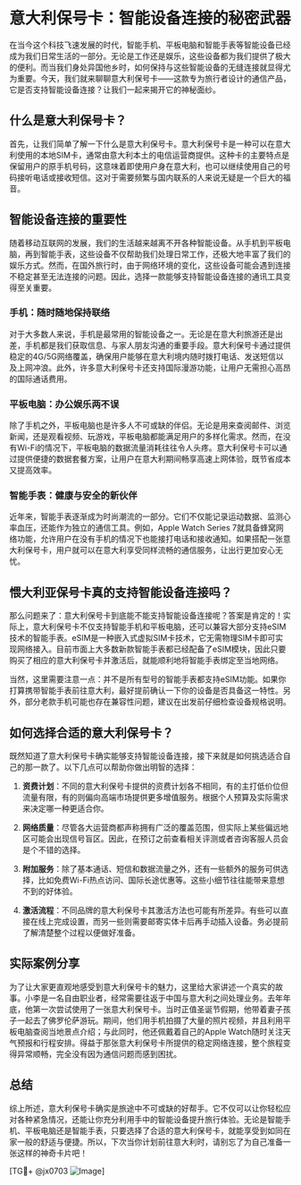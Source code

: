 # 意大利保号卡：智能设备连接的秘密武器

在当今这个科技飞速发展的时代，智能手机、平板电脑和智能手表等智能设备已经成为我们日常生活的一部分。无论是工作还是娱乐，这些设备都为我们提供了极大的便利。而当我们身处异国他乡时，如何保持与这些智能设备的无缝连接就显得尤为重要。今天，我们就来聊聊意大利保号卡——这款专为旅行者设计的通信产品，它是否支持智能设备连接？让我们一起来揭开它的神秘面纱。

## 什么是意大利保号卡？

首先，让我们简单了解一下什么是意大利保号卡。意大利保号卡是一种可以在意大利使用的本地SIM卡，通常由意大利本土的电信运营商提供。这种卡的主要特点是保留用户的原手机号码，这意味着即使用户身在意大利，也可以继续使用自己的号码接听电话或接收短信。这对于需要频繁与国内联系的人来说无疑是一个巨大的福音。

## 智能设备连接的重要性

随着移动互联网的发展，我们的生活越来越离不开各种智能设备。从手机到平板电脑，再到智能手表，这些设备不仅帮助我们处理日常工作，还极大地丰富了我们的娱乐方式。然而，在国外旅行时，由于网络环境的变化，这些设备可能会遇到连接不稳定甚至无法连接的问题。因此，选择一款能够支持智能设备连接的通讯工具变得至关重要。

### 手机：随时随地保持联络

对于大多数人来说，手机是最常用的智能设备之一。无论是在意大利旅游还是出差，手机都是我们获取信息、与家人朋友沟通的重要手段。意大利保号卡通过提供稳定的4G/5G网络覆盖，确保用户能够在意大利境内随时拨打电话、发送短信以及上网冲浪。此外，许多意大利保号卡还支持国际漫游功能，让用户无需担心高昂的国际通话费用。

### 平板电脑：办公娱乐两不误

除了手机之外，平板电脑也是许多人不可或缺的伴侣。无论是用来查阅邮件、浏览新闻，还是观看视频、玩游戏，平板电脑都能满足用户的多样化需求。然而，在没有Wi-Fi的情况下，平板电脑的数据流量消耗往往令人头疼。意大利保号卡可以通过提供便捷的数据套餐方案，让用户在意大利期间畅享高速上网体验，既节省成本又提高效率。

### 智能手表：健康与安全的新伙伴

近年来，智能手表逐渐成为时尚潮流的一部分。它们不仅能记录运动数据、监测心率血压，还能作为独立的通信工具。例如，Apple Watch Series 7就具备蜂窝网络功能，允许用户在没有手机的情况下也能接打电话和接收通知。如果搭配一张意大利保号卡，用户就可以在意大利享受同样流畅的通信服务，让出行更加安心无忧。

## 愄大利亚保号卡真的支持智能设备连接吗？

那么问题来了：意大利保号卡到底能不能支持智能设备连接呢？答案是肯定的！实际上，意大利保号卡不仅支持智能手机和平板电脑，还可以兼容大部分支持eSIM技术的智能手表。eSIM是一种嵌入式虚拟SIM卡技术，它无需物理SIM卡即可实现网络接入。目前市面上大多数新款智能手表都已经配备了eSIM模块，因此只要购买了相应的意大利保号卡并激活后，就能顺利地将智能手表绑定至当地网络。

当然，这里需要注意一点：并不是所有型号的智能手表都支持eSIM功能。如果你打算携带智能手表前往意大利，最好提前确认一下你的设备是否具备这一特性。另外，部分老款手机可能也存在兼容性问题，建议在出发前仔细检查设备规格说明。

## 如何选择合适的意大利保号卡？

既然知道了意大利保号卡确实能够支持智能设备连接，接下来就是如何挑选适合自己的那一款了。以下几点可以帮助你做出明智的选择：

1. **资费计划**：不同的意大利保号卡提供的资费计划各不相同，有的主打低价位但流量有限，有的则偏向高端市场提供更多增值服务。根据个人预算及实际需求来决定哪一种更适合你。

2. **网络质量**：尽管各大运营商都声称拥有广泛的覆盖范围，但实际上某些偏远地区可能会出现信号盲区。因此，在预订之前查看相关评测或者咨询客服人员会是个不错的选择。

3. **附加服务**：除了基本通话、短信和数据流量之外，还有一些额外的服务可供选择，比如免费Wi-Fi热点访问、国际长途优惠等。这些小细节往往能带来意想不到的好体验。

4. **激活流程**：不同品牌的意大利保号卡其激活方法也可能有所差异。有些可以直接在线上完成设置，而另一些则需要邮寄实体卡后再手动插入设备。务必提前了解清楚整个过程以便做好准备。

## 实际案例分享

为了让大家更直观地感受到意大利保号卡的魅力，这里给大家讲述一个真实的故事。小李是一名自由职业者，经常需要往返于中国与意大利之间处理业务。去年年底，他第一次尝试使用了一张意大利保号卡。当时正值圣诞节假期，他带着妻子孩子一起去了佛罗伦萨游玩。期间，他们用手机拍摄了大量的照片视频，并且利用平板电脑查阅当地景点介绍；与此同时，他还佩戴着自己的Apple Watch随时关注天气预报和行程安排。得益于那张意大利保号卡所提供的稳定网络连接，整个旅程变得异常顺畅，完全没有因为通信问题而感到困扰。

## 总结

综上所述，意大利保号卡确实是旅途中不可或缺的好帮手。它不仅可以让你轻松应对各种紧急情况，还能让你充分利用手中的智能设备提升旅行体验。无论是智能手机、平板电脑还是智能手表，只要选择了合适的意大利保号卡，就能享受到如同在家一般的舒适与便捷。所以，下次当你计划前往意大利时，请别忘了为自己准备一张这样的神奇卡片吧！

[TG💪+ @jx0703 ![Image](https://github.com/user-attachments/assets/dbca1d08-cadb-493c-b0ec-ad6f7a83f270)]